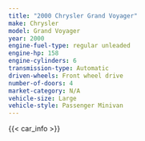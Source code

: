 ```yaml
---
title: "2000 Chrysler Grand Voyager"
make: Chrysler
model: Grand Voyager
year: 2000
engine-fuel-type: regular unleaded
engine-hp: 158
engine-cylinders: 6
transmission-type: Automatic
driven-wheels: Front wheel drive
number-of-doors: 4
market-category: N/A
vehicle-size: Large
vehicle-style: Passenger Minivan
---
```


{{< car_info >}}
